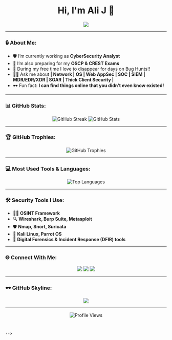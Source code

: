 <h1 align="center">Hi, I'm Ali J 👋</h1>

<p align="center">
  <img src="https://readme-typing-svg.herokuapp.com?font=Fira+Code&weight=500&size=24&pause=1000&color=00FF00&width=435&lines=   Welcome+to+my+GitHub!;   Cybersecurity+Analyst;   Ethical+Hacker;   Threat+Intelligence+Researcher" />
</p>

---

### 🔒 About Me:
- 🛡️ I’m currently working as **CyberSecurity Analyst**
- 🎯 I’m also preparing for my **OSCP & CREST Exams**
- 🤝 During my free time I love to disappear for days on Bug Hunts!!
- 🕵️‍♂️ Ask me about **| Network | OS | Web AppSec | SOC | SIEM | MDR/EDR/XDR | SOAR | Thick Client Security |**
- 🕶️ Fun fact: **I can find things online that you didn’t even know existed!**

---

### 📊 GitHub Stats:
<p align="center">
  <img src="https://github-readme-streak-stats.herokuapp.com/?user=tekn1nja69&theme=tokyonight&hide_border=true" alt="GitHub Streak" />
  <img src="https://github-readme-stats.vercel.app/api?username=tekn1nja69&show_icons=true&theme=tokyonight&hide_border=true" alt="GitHub Stats" />
</p>

---

### 🏆 GitHub Trophies:
<p align="center">
  <img src="https://github-profile-trophy.vercel.app/?username=tekn1nja69&theme=dracula&margin-w=15&margin-h=15" alt="GitHub Trophies" />
</p>

---

### 💻 Most Used Tools & Languages:
<p align="center">
  <img src="https://github-readme-stats.vercel.app/api/top-langs/?username=tekn1nja69&layout=compact&theme=tokyonight&hide_border=true" alt="Top Languages" />
</p>

---

### 🛠️ Security Tools I Use:
- 🕵️‍♂️ **OSINT Framework**
- 🔍 **Wireshark, Burp Suite, Metasploit**
- 🛡️ **Nmap, Snort, Suricata**
- 🔐 **Kali Linux, Parrot OS**
- 📜 **Digital Forensics & Incident Response (DFIR) tools**

---

### 🌐 Connect With Me:
<p align="center">
  <a href="https://linkedin.com/in/yourprofile"><img src="https://img.shields.io/badge/LinkedIn-0A66C2?style=for-the-badge&logo=linkedin&logoColor=white" /></a>
  <a href="https://twitter.com/yourprofile"><img src="https://img.shields.io/badge/Twitter-1DA1F2?style=for-the-badge&logo=twitter&logoColor=white" /></a>
  <a href="mailto:your.email@example.com"><img src="https://img.shields.io/badge/Email-D14836?style=for-the-badge&logo=gmail&logoColor=white" /></a>
</p>

---

### 🕶️ GitHub Skyline:
<p align="center">
  <a href="https://skyline.github.com/yourusername/2024"><img src="https://img.shields.io/badge/GitHub%20Skyline-FF69B4?style=for-the-badge&logo=github&logoColor=white" /></a>
</p>

---

<p align="center">
  <img src="https://komarev.com/ghpvc/?username=yourusername&label=Profile%20Views&color=blue&style=flat" alt="Profile Views" />
</p>

```


-->
